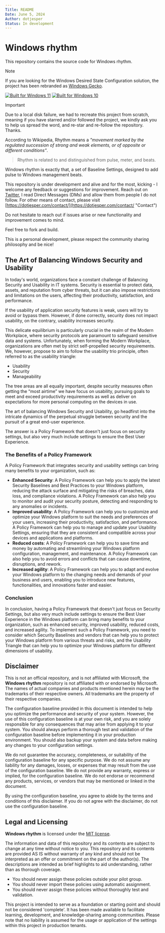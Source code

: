 ```yaml
---
Title: README
Date: June 5, 2024
Author: dotjesper
Status: In development
---
```


# Windows rhythm

This repository contains the source code for Windows rhythm.

> [!NOTE] 
> If you are looking for the Windows Desired State Configuration solution, the project has been rebranded as [Windows Gecko](https://github.com/dotjesper/windows-gecko "Windows Gecko").

[![Built for Windows 11](https://img.shields.io/badge/Built%20for%20Windows%2011-Yes-blue?style=flat)](https://windows.com/ "Built for Windows 11")
[![Built for Windows 10](https://img.shields.io/badge/Built%20for%20Windows%2010-Yes-blue?style=flat)](https://windows.com/ "Built for Windows 10")

> [!IMPORTANT]  
> Due to a local disk failure, we had to recreate this project from scratch, meaning if you have starred and/or followed the project, we kindly ask you to help us spread the word, and re-star and re-follow the repository. Thanks.

According to Wikipedia, Rhythm means a *"movement marked by the regulated succession of strong and weak elements, or of opposite or different conditions"*.

> Rhythm is related to and distinguished from pulse, meter, and beats.

Windows rhythm is exactly that, a set of Baseline Settings, designed to add pulse to Windows management beats.

This repository is under development and alive and for the most, kicking - I welcome any feedback or suggestions for improvement. Reach out on [Twitter](https://twitter.com/dotjesper "dotjesper"), I read Direct Messages (DMs) and allow them from people I do not follow. For other means of contact, please visit [https://dotjesper.com/contact/](https://dotjesper.com/contact/ "Contact")

Do not hesitate to reach out if issues arise or new functionality and improvement comes to mind.

Feel free to fork and build.

This is a personal development, please respect the community sharing philosophy and be nice!

## The Art of Balancing Windows Security and Usability

In today's world, organizations face a constant challenge of Balancing Security and Usability in IT systems. Security is essential to protect data, assets, and reputation from cyber threats, but it can also impose restrictions and limitations on the users, affecting their productivity, satisfaction, and performance.

If the usability of application security features is weak, users will try to avoid or bypass them. However, if done correctly, security does not impact usability, on the contrary, usability increases security.

This delicate equilibrium is particularly crucial in the realm of the Modern Workplace, where security protocols are paramount to safeguard sensitive data and systems. Unfortunately, when forming the Modern Workplace, organizations are often met by strict self-propelled security requirements. We, however, propose to aim to follow the usability trio principle, often referred to as the usability triangle:

- Usability
- Security
- Manageability

The tree areas are all equally important, despite security measures often getting the “most airtime” we have focus on usability, pursuing goals to meet and exceed productivity requirements as well as deliver on expectations for more personal computing on the devices in use.

The art of balancing Windows Security and Usability, go headfirst into the intricate dynamics of the perpetual struggle between security and the pursuit of a great end-user experience.

The answer is a Policy Framework that doesn't just focus on security settings, but also very much include settings to ensure the Best User Experience.

### The Benefits of a Policy Framework

A Policy Framework that integrates security and usability settings can bring many benefits to your organization, such as:

- **Enhanced Security**: A Policy Framework can help you to apply the latest Security Baselines and Best Practices to your Windows platform, reducing the attack surface and mitigating the risks of breaches, data loss, and compliance violations. A Policy Framework can also help you to monitor and audit your security posture, detecting and responding to any anomalies or incidents.
- **Improved usability**: A Policy Framework can help you to customize and optimize your Windows platform to suit the needs and preferences of your users, increasing their productivity, satisfaction, and performance. A Policy Framework can help you to manage and update your Usability Settings, ensuring that they are consistent and compatible across your devices and applications and platforms.
- **Reduced costs**: A Policy Framework can help you to save time and money by automating and streamlining your Windows platform configuration, management, and maintenance. A Policy Framework can also help you to avoid errors and conflicts that can cause downtime, disruptions, and rework.
- **Increased agility**: A Policy Framework can help you to adapt and evolve your Windows platform to the changing needs and demands of your business and users, enabling you to introduce new features, functionalities, and innovations faster and easier.

### Conclusion

In conclusion, having a Policy Framework that doesn't just focus on Security Settings, but also very much include settings to ensure the Best User Experience in the Windows platform can bring many benefits to your organization, such as enhanced security, improved usability, reduced costs, and increased agility.
To implement such a Policy Framework, you need to consider which Security Baselines and vendors that can help you to protect your Windows platform from various threats and risks, and the Usability Triangle that can help you to optimize your Windows platform for different dimensions of usability.

## Disclaimer

This is not an official repository, and is not affiliated with Microsoft, the **Windows rhythm** repository is not affiliated with or endorsed by Microsoft. The names of actual companies and products mentioned herein may be the trademarks of their respective owners. All trademarks are the property of their respective companies.

The configuration baseline provided in this document is intended to help you optimize the performance and security of your system. However, the use of this configuration baseline is at your own risk, and you are solely responsible for any consequences that may arise from applying it to your system. You should always perform a thorough test and validation of the configuration baseline before implementing it in your production environment. You should also backup your system and data before making any changes to your configuration settings.

We do not guarantee the accuracy, completeness, or suitability of the configuration baseline for any specific purpose. We do not assume any liability for any damages, losses, or expenses that may result from the use of the configuration baseline. We do not provide any warranty, express or implied, for the configuration baseline. We do not endorse or recommend any products, services, or vendors that may be mentioned or linked in the document.

By using the configuration baseline, you agree to abide by the terms and conditions of this disclaimer. If you do not agree with the disclaimer, do not use the configuration baseline.

## Legal and Licensing

**Windows rhythm** is licensed under the [MIT license](./license "MIT license").

The information and data of this repository and its contents are subject to change at any time without notice to you. This repository and its contents are provided AS IS without warranty of any kind and should not be interpreted as an offer or commitment on the part of the author(s). The descriptions are intended as brief highlights to aid understanding, rather than as thorough coverage.

- You should never assign these policies outside your pilot group.
- You should never import these policies using automatic assignment.
- You should never assign these policies without thoroughly test and validation.

This project is intended to serve as a foundation or starting point and should not be considered 'complete'. It has been made available to facilitate learning, development, and knowledge-sharing among communities. Please note that no liability is assumed for the usage or application of the settings within this project in production tenants.